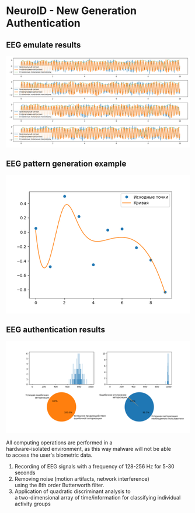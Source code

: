 
# NeuroID - New Generation Authentication

## EEG emulate results
![EEG emulate results](https://raw.githubusercontent.com/Qanty228/NeuroID/refs/heads/images/default.png)

## EEG pattern generation example
![EEG pattern generation example](https://github.com/Qanty228/NeuroID/blob/images/example.png?raw=true)

## EEG authentication results
![EEG authentication results](https://github.com/Qanty228/NeuroID/blob/images/result_19.png?raw=true)

All computing operations are performed in a\
hardware-isolated environment, as this way malware will not be able\
to access the user's biometric data. 

1. Recording of EEG signals with a frequency of 128-256 Hz for 5-30 seconds
2. Removing noise (motion artifacts, network interference)\
using the 8th order Butterworth filter. 
3. Application of quadratic discriminant analysis to \
a two-dimensional array of time/information for classifying individual\
activity groups
